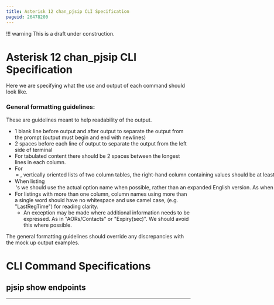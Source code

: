 ```yaml
---
title: Asterisk 12 chan_pjsip CLI Specification
pageid: 26478200
---
```





!!! warning 
    This is a draft under construction.

      
[//]: # (end-warning)



Asterisk 12 chan\_pjsip CLI Specification
=========================================

Here we are specifying what the use and output of each command should look like.

### General formatting guidelines:

These are guidelines meant to help readability of the output.

* 1 blank line before output and after output to separate the output from the prompt (output must begin and end with newlines)
* 2 spaces before each line of output to separate the output from the left side of terminal
* For tabulated content there should be 2 spaces between the longest lines in each column.
* For <option> = <value> , vertically oriented lists of two column tables, the right-hand column containing values should be at least 2 spaces out from the longest option name.
* When listing <option>'s we should use the actual option name when possible, rather than an expanded English version. As when you expand it, you'll run into situations where it is not clear to a user which configuration option that listing relates to.
* For listings with more than one column, column names using more than a single word should have no whitespace and use camel case, (e.g. "LastRegTime") for reading clarity.
	+ An exception may be made where additional information needs to be expressed. As in "AORs/Contacts" or "Expiry(sec)". We should avoid this where possible.

The general formatting guidelines should override any discrepancies with the mock up output examples.

CLI Command Specifications
==========================

pjsip show endpoints
--------------------



---

